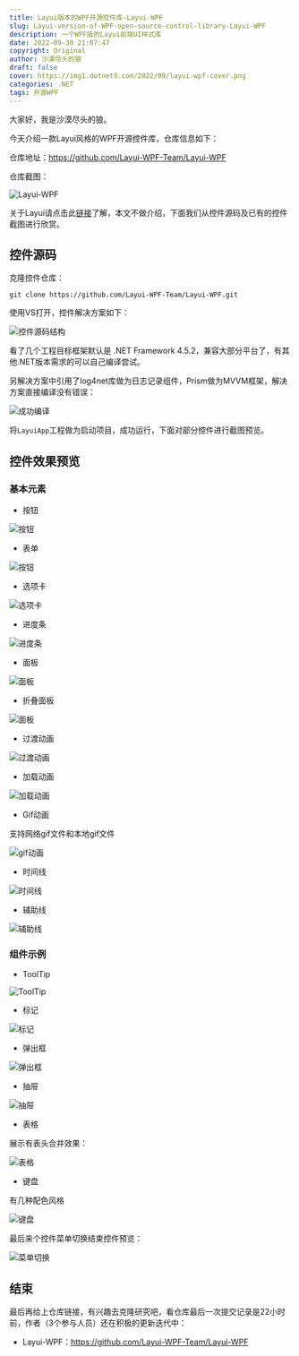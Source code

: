 ```yaml
---
title: Layui版本的WPF开源控件库-Layui-WPF
slug: Layui-version-of-WPF-open-source-control-library-Layui-WPF
description: 一个WPF版的Layui前端UI样式库
date: 2022-09-30 21:07:47
copyright: Original
author: 沙漠尽头的狼
draft: false
cover: https://img1.dotnet9.com/2022/09/layui-wpf-cover.png
categories: .NET
tags: 开源WPF
---
```


大家好，我是沙漠尽头的狼。

今天介绍一款Layui风格的WPF开源控件库，仓库信息如下：

仓库地址：https://github.com/Layui-WPF-Team/Layui-WPF

仓库截图：

![Layui-WPF](https://img1.dotnet9.com/2022/09/repository-layui-wpf.png)

关于Layui请点击此[链接](https://layuion.com/)了解，本文不做介绍，下面我们从控件源码及已有的控件截图进行欣赏。

## 控件源码

克隆控件仓库：

```shell
git clone https://github.com/Layui-WPF-Team/Layui-WPF.git
```

使用VS打开，控件解决方案如下：

![控件源码结构](https://img1.dotnet9.com/2022/09/layui-wpf-in-vs.png)

看了几个工程目标框架默认是 .NET Framework 4.5.2，兼容大部分平台了，有其他.NET版本需求的可以自己编译尝试。

另解决方案中引用了log4net库做为日志记录组件，Prism做为MVVM框架，解决方案直接编译没有错误：

![成功编译](https://img1.dotnet9.com/2022/09/layui-wpf-compile-success.png)


将`LayuiApp`工程做为启动项目，成功运行，下面对部分控件进行截图预览。

## 控件效果预览

### 基本元素

- 按钮

![按钮](https://img1.dotnet9.com/2022/09/button-of-layui-wpf.png)

- 表单

![按钮](https://img1.dotnet9.com/2022/09/form-of-layui-wpf.png)

- 选项卡

![选项卡](https://img1.dotnet9.com/2022/09/tab-of-layui-wpf.gif)

- 进度条

![进度条](https://img1.dotnet9.com/2022/09/progress-of-layui-wpf.gif)

- 面板

![面板](https://img1.dotnet9.com/2022/09/card-of-layui-wpf.gif)

- 折叠面板

![面板](https://img1.dotnet9.com/2022/09/folding-board-of-layui-wpf.gif)

- 过渡动画

![过渡动画](https://img1.dotnet9.com/2022/09/Transition-animation-of-layui-wpf.gif)

- 加载动画

![加载动画](https://img1.dotnet9.com/2022/09/loading-animation-of-layui-wpf.gif)

- Gif动画

支持网络gif文件和本地gif文件

![gif动画](https://img1.dotnet9.com/2022/09/gif-animation-of-layui-wpf.gif)

- 时间线

![时间线](https://img1.dotnet9.com/2022/09/timeline-of-layui-wpf.png)

- 辅助线

![辅助线](https://img1.dotnet9.com/2022/09/help-line-of-layui-wpf.png)

### 组件示例

- ToolTip

![ToolTip](https://img1.dotnet9.com/2022/09/tooltip-of-layui-wpf.gif)

- 标记

![标记](https://img1.dotnet9.com/2022/09/tip-button-of-layui-wpf.png)

- 弹出框

![弹出框](https://img1.dotnet9.com/2022/09/popup-of-layui-wpf.gif)

- 抽屉

![抽屉](https://img1.dotnet9.com/2022/09/drawer-of-layui-wpf.gif)

- 表格

展示有表头合并效果：

![表格](https://img1.dotnet9.com/2022/09/table-of-layui-wpf.gif)

- 键盘

有几种配色风格

![键盘](https://img1.dotnet9.com/2022/09/keyboard-of-layui-wpf.gif)

最后来个控件菜单切换结束控件预览：

![菜单切换](https://img1.dotnet9.com/2022/09/menu-change-of-layui-wpf.gif)

## 结束

最后再给上仓库链接，有兴趣去克隆研究吧，看仓库最后一次提交记录是22小时前，作者（3个参与人员）还在积极的更新迭代中：

- Layui-WPF：https://github.com/Layui-WPF-Team/Layui-WPF